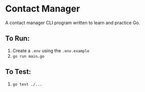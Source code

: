 # Contact Manager

A contact manager CLI program written to learn and practice Go. 

## To Run:
1. Create a `.env` using the `.env.example`
1. `go run main.go`

## To Test:
1. `go test ./...`
